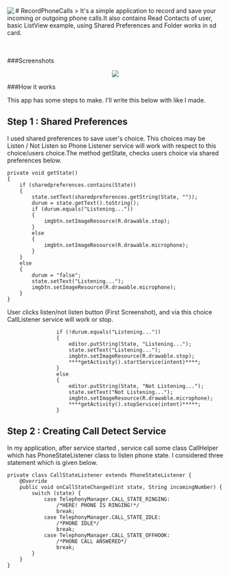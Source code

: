 <img src="http://i.hizliresim.com/zrM9Mj.png" align="left" />
# RecordPhoneCalls
> It's a simple application to record and save your incoming or outgoing phone calls.It also contains Read Contacts of user, basic ListView example, using Shared Preferences and Folder works in sd card.
<br><br><br>

###Screenshots
<p align="center">
<img src="http://i.hizliresim.com/7MWgJm.png"/>
</p>

###How it works

This app has some steps to make. I'll write this below with like I made.

## Step 1 : Shared Preferences

I used shared preferences to save user's choice. This choices may be Listen / Not Listen so Phone Listener service will work with respect to this choice/users choice.The method getState, checks users choice via shared preferences below.

    private void getState()
    {
        if (sharedpreferences.contains(State))
        {
            state.setText(sharedpreferences.getString(State, ""));
            durum = state.getText().toString();
            if (durum.equals("Listening..."))
            {
                imgbtn.setImageResource(R.drawable.stop);
            }
            else
            {
                imgbtn.setImageResource(R.drawable.microphone);
            }
        }
        else
        {
            durum = "false";
            state.setText("Listening...");
            imgbtn.setImageResource(R.drawable.microphone);
        }
    }
User clicks listen/not listen button (First Screenshot), and via this choice CallListener service will work or stop.

                    if (!durum.equals("Listening..."))
                    {
                        editor.putString(State, "Listening...");
                        state.setText("Listening...");
                        imgbtn.setImageResource(R.drawable.stop);
                        ****getActivity().startService(intent)****;
                    }
                    else
                    {
                        editor.putString(State, "Not Listening...");
                        state.setText("Not Listening...");
                        imgbtn.setImageResource(R.drawable.microphone);
                        ****getActivity().stopService(intent)*****;
                    }

## Step 2 : Creating Call Detect Service

In my application, after service started , service call some class CallHelper which has PhoneStateListener class to listen  phone state. I considered three statement which is given below.

    private class CallStateListener extends PhoneStateListener {
        @Override
        public void onCallStateChanged(int state, String incomingNumber) {
            switch (state) {
                case TelephonyManager.CALL_STATE_RINGING:
                    /*HERE! PHONE IS RINGING!*/
                    break;
                case TelephonyManager.CALL_STATE_IDLE:
                    /*PHONE IDLE*/
                    break;
                case TelephonyManager.CALL_STATE_OFFHOOK:
                    /*PHONE CALL ANSWERED*/
                    break;
            }
        }
    }



